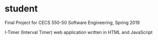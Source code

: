 # student
Final Project for CECS 550-50 Software Engineering, Spring 2019

I-Timer (Interval Timer) web application written in HTML and JavaScript
